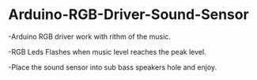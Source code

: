 # Arduino-RGB-Driver-Sound-Sensor
-Arduino RGB driver work with rithm of the music. 

-RGB Leds Flashes when music level reaches the peak level.

-Place the sound sensor into sub bass speakers hole and enjoy.
